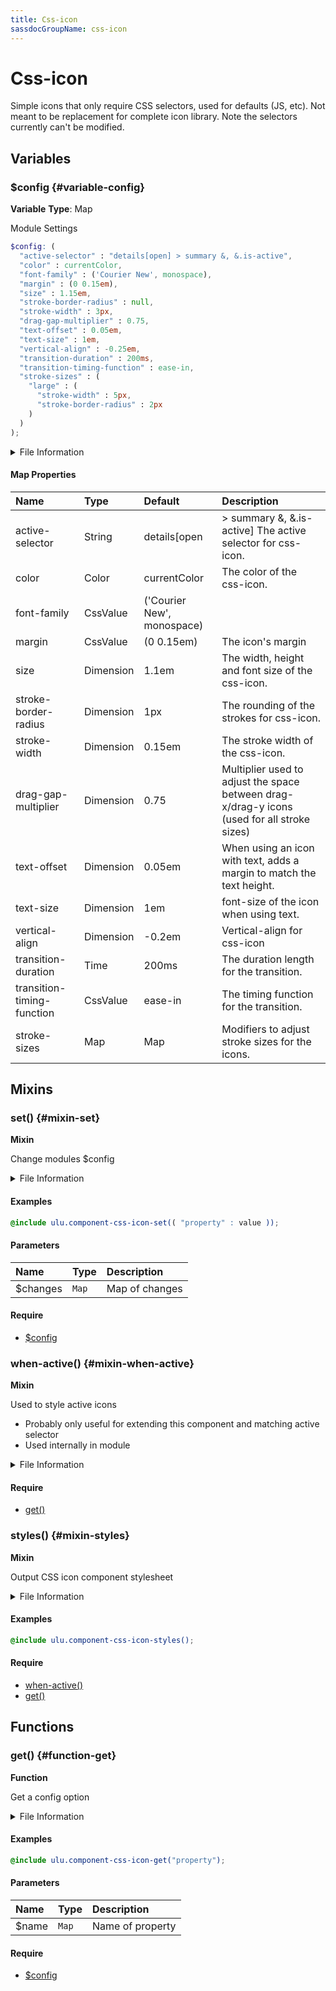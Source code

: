 ```yaml
---
title: Css-icon
sassdocGroupName: css-icon
---
```



# Css-icon

<div class="type-large">

Simple icons that only require CSS selectors, used for defaults (JS, etc). Not meant to be replacement for complete icon library. Note the selectors currently can't be modified.

</div>



## Variables




<div class="sassdoc-item-header">

###  $config {#variable-config}

  <div class="sassdoc-item-header__labels">
    <span class="tag tag--primary"><strong>Variable</strong></span> <span class="tag"><strong>Type</strong>: Map</span>
  </div>

</div>

  

Module Settings
    
    

``` scss
$config: (
  "active-selector" : "details[open] > summary &, &.is-active",
  "color" : currentColor,
  "font-family" : ('Courier New', monospace),
  "margin" : (0 0.15em),
  "size" : 1.15em,
  "stroke-border-radius" : null,
  "stroke-width" : 3px,
  "drag-gap-multiplier" : 0.75,
  "text-offset" : 0.05em,
  "text-size" : 1em,
  "vertical-align" : -0.25em,
  "transition-duration" : 200ms, 
  "transition-timing-function" : ease-in,
  "stroke-sizes" : (
    "large" : (
      "stroke-width" : 5px,
      "stroke-border-radius" : 2px
    )
  )
);
```
  


<details>
  <summary>File Information</summary>
  
- **File:** _css-icon.scss
- **Group:** css-icon
- **Type:** variable
- **Lines (comments):** 24-39
- **Lines (code):** 41-61

</details>

    

#### Map Properties


|Name|Type|Default|Description|
|:--|:--|:--|:--|
|active-selector|String|details[open|> summary &, &.is-active] The active selector for css-icon.|
|color|Color|currentColor|The color of the css-icon.|
|font-family|CssValue|('Courier New', monospace)||
|margin|CssValue|(0 0.15em)|The icon's margin|
|size|Dimension|1.1em|The width, height and font size of the css-icon.|
|stroke-border-radius|Dimension|1px|The rounding of the strokes for css-icon.|
|stroke-width|Dimension|0.15em|The stroke width of the css-icon.|
|drag-gap-multiplier|Dimension|0.75|Multiplier used to adjust the space between drag-x/drag-y icons (used for all stroke sizes)|
|text-offset|Dimension|0.05em|When using an icon with text, adds a margin to match the text height.|
|text-size|Dimension|1em|font-size of the icon when using text.|
|vertical-align|Dimension|-0.2em|Vertical-align for css-icon|
|transition-duration|Time|200ms|The duration length for the transition.|
|transition-timing-function|CssValue|ease-in|The timing function for the transition.|
|stroke-sizes|Map|Map|Modifiers to adjust stroke sizes for the icons.|

    
  

## Mixins




<div class="sassdoc-item-header">

###  set() {#mixin-set}

  <div class="sassdoc-item-header__labels">
    <span class="tag tag--primary"><strong>Mixin</strong></span>
  </div>

</div>

  

Change modules $config
    
    


<details>
  <summary>File Information</summary>
  
- **File:** _css-icon.scss
- **Group:** css-icon
- **Type:** mixin
- **Lines (comments):** 63-66
- **Lines (code):** 68-70

</details>

    

#### Examples

      


``` scss
@include ulu.component-css-icon-set(( "property" : value ));
```
  



      

#### Parameters


|Name|Type|Description|
|:--|:--|:--|
|$changes|`Map`|Map of changes|

    

#### Require

- [$config](/sass/components/accordion/#variable-config)
  


<div class="sassdoc-item-header">

###  when-active() {#mixin-when-active}

  <div class="sassdoc-item-header__labels">
    <span class="tag tag--primary"><strong>Mixin</strong></span>
  </div>

</div>

  

Used to style active icons
- Probably only useful for extending this component and matching active selector
- Used internally in module
    
    


<details>
  <summary>File Information</summary>
  
- **File:** _css-icon.scss
- **Group:** css-icon
- **Type:** mixin
- **Lines (comments):** 81-83
- **Lines (code):** 85-89

</details>

    

#### Require

- [get()](/sass/components/accordion/#function-get)
  


<div class="sassdoc-item-header">

###  styles() {#mixin-styles}

  <div class="sassdoc-item-header__labels">
    <span class="tag tag--primary"><strong>Mixin</strong></span>
  </div>

</div>

  

Output CSS icon component stylesheet
    
    


<details>
  <summary>File Information</summary>
  
- **File:** _css-icon.scss
- **Group:** css-icon
- **Type:** mixin
- **Lines (comments):** 101-103
- **Lines (code):** 105-448

</details>

    

#### Examples

      


``` scss
@include ulu.component-css-icon-styles();
```
  



      

#### Require

- [when-active()](/sass/components/css-icon/#mixin-when-active)
- [get()](/sass/components/accordion/#function-get)
  
  

## Functions




<div class="sassdoc-item-header">

###  get() {#function-get}

  <div class="sassdoc-item-header__labels">
    <span class="tag tag--primary"><strong>Function</strong></span>
  </div>

</div>

  

Get a config option
    
    


<details>
  <summary>File Information</summary>
  
- **File:** _css-icon.scss
- **Group:** css-icon
- **Type:** function
- **Lines (comments):** 72-75
- **Lines (code):** 77-79

</details>

    

#### Examples

      


``` scss
@include ulu.component-css-icon-get("property");
```
  



      

#### Parameters


|Name|Type|Description|
|:--|:--|:--|
|$name|`Map`|Name of property|

    

#### Require

- [$config](/sass/components/accordion/#variable-config)
  
  
  